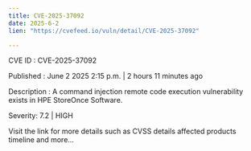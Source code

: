 ```yaml
---
title: CVE-2025-37092
date: 2025-6-2
lien: "https://cvefeed.io/vuln/detail/CVE-2025-37092"

---
```


CVE ID : CVE-2025-37092

Published :  June 2
2025
2:15 p.m. | 2 hours
11 minutes ago

Description : A command injection remote code execution vulnerability exists in HPE StoreOnce Software.

Severity: 7.2 | HIGH

Visit the link for more details
such as CVSS details
affected products
timeline
and more...
